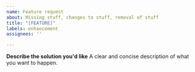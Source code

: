 ```yaml
---
name: Feature request
about: Missing stuff, changes to stuff, removal of stuff
title: "[FEATURE]"
labels: enhancement
assignees: ''

---
```


**Describe the solution you'd like**
A clear and concise description of what you want to happen.
